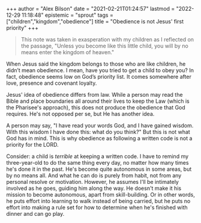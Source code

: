 +++
author = "Alex Bilson"
date = "2021-02-21T01:24:57"
lastmod = "2022-12-29 11:18:48"
epistemic = "sprout"
tags = ["children","kingdom","obedience"]
title = "Obedience is not Jesus' first priority"
+++
> This note was taken in exasperation with my children as I reflected on the passage, "Unless you become like this little child, you will by no means enter the kingdom of heaven."

When Jesus said the kingdom belongs to those who are like children, he didn’t mean obedience. I mean, have you tried to get a child to obey you? In fact, obedience seems low on God’s priority list. It comes somewhere after love, presence and covenant loyalty.

Jesus' idea of obedience differs from law. While a person may read the Bible and place boundaries all around their lives to keep the Law (which is the Pharisee's approach), this does not produce the obedience that God requires. He's not opposed per se, but He has another idea.

A person may say, "I have read your words God, and I have gained wisdom. With this wisdom I have done this: what do you think?" But this is not what God has in mind. This is why obedience as following a written code is not a priority for the LORD.

Consider: a child is _terrible_ at keeping a written code. I have to remind my three-year-old to do the same thing every day, no matter how many times he's done it in the past. He's become quite autonomous in some areas, but by no means all. And what he can do is purely from habit, not from any personal resolve or motivation. However, he assumes I'll be intimately involved as he goes, guiding him along the way. He doesn't make it his mission to become autonomous, apart from skill-building. Or in other words, he puts effort into learning to walk instead of being carried, but he puts no effort into making a rule set for how to determine when he's finished with dinner and can go play.
